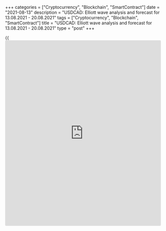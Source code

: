 +++
categories = ["Cryptocurrency", "Blockchain", "SmartContract"]
date = "2021-08-13"
description = "USDCAD: Elliott wave analysis and forecast for 13.08.2021 - 20.08.2021"
tags = ["Cryptocurrency", "Blockchain", "SmartContract"]
title = "USDCAD: Elliott wave analysis and forecast for 13.08.2021 - 20.08.2021"
type = "post"
+++

{{<iframe id="large-banner" src="https://www.bounty.group/#slide=7.0" width="100%" height="600" scrolling="no" style="border: 0px solid rgb(216, 221, 230); border-radius: 3px;">}}

2021-08-13

2021-08-13

USDCAD: Elliott wave analysis and forecast for 13.08.2021 –
20.08.2021Alex Geuta

 **Main scenario:** consider short positions from corrections below the
level of 1.2811 with a target of 1.2000 – 1.1850.

 **Alternative scenario:** breakout and consolidation above the level of
1.2811 will allow the pair to continue rising to the levels of 1.3413 –
1.3722.

 **Analysis:** wave (С) of 4 of larger degree continues developing on
the [daily](https://www.fintecher.org/2020/03/03/forex-trading-daily-strategy/) chart, with the third wave 3 of (C) formed inside. An
ascending correction finished developing as the fourth wave 4 of (C),
and the fifth wave 5 of (C) is forming now on the H4 chart. Apparently,
the first counter-trend wave of smaller degree i of 5 is developing on
the H1 chart, with wave (iv) of i completed and wave (v) of i developing
inside. If the presumption is correct, the pair will continue to drop to
the levels of 1.2000 – 1.1850. The level of 1.2811 is critical in this
scenario as a breakout will enable the pair to continue rising to the
levels of 1.3413 – 1.3722.

* * *

* * *

## Price chart of USDCAD in real time mode

The content of this article reflects the author’s opinion and does not
necessarily reflect the official position of LiteForex. The material
published on this page is provided for informational purposes only and
should not be considered as the provision of investment advice for the
purposes of Directive 2004/39/EC.

Rate this article:

{{value}}

( {{count}} {{title}} )